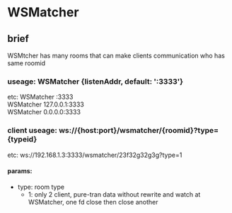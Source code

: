 # WSMatcher

## brief  
WSMtcher has many rooms that can make clients communication who has same roomid  

### useage: WSMatcher {listenAddr, default: ':3333'}  
etc: WSMatcher :3333  
      WSMatcher 127.0.0.1:3333  
      WSMatcher 0.0.0.0:3333  

### client useage: ws://{host:port}/wsmatcher/{roomid}?type={typeid}  
etc: ws://192.168.1.3:3333/wsmatcher/23f32g32g3g?type=1  

#### params:  
* type: room type  
  - 1: only 2 client, pure-tran data without rewrite and watch at WSMatcher, one fd close then close another  
